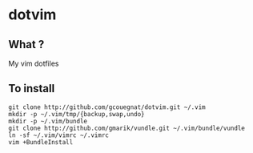 dotvim
======

What ?
------
My vim dotfiles

To install
----------
    git clone http://github.com/gcouegnat/dotvim.git ~/.vim
    mkdir -p ~/.vim/tmp/{backup,swap,undo}
    mkdir -p ~/.vim/bundle
    git clone http://github.com/gmarik/vundle.git ~/.vim/bundle/vundle
    ln -sf ~/.vim/vimrc ~/.vimrc
    vim +BundleInstall
